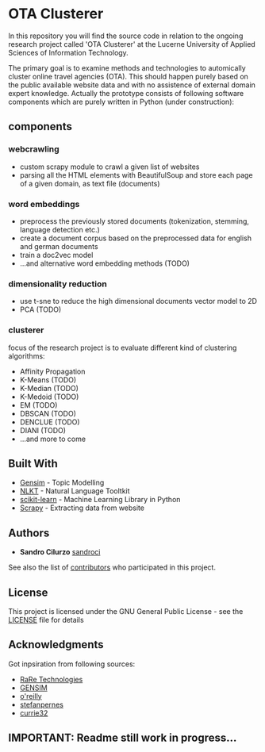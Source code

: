# OTA Clusterer
In this repository you will find the source code in relation to the ongoing research project called 'OTA Clusterer' at the Lucerne University of Applied Sciences of Information Technology. 

The primary goal is to examine methods and technologies to automically cluster online travel agencies (OTA). This should happen purely based on the public available website data and with no assistence of external domain expert knowledge. Actually the prototype consists of following software components which are purely written in Python (under construction): 

## components
### webcrawling
- custom scrapy module to crawl a given list of websites
- parsing all the HTML elements with BeautifulSoup and store each page of a given domain, as text file (documents)

### word embeddings
- preprocess the previously stored documents (tokenization, stemming, language detection etc.)
- create a document corpus based on the preprocessed data for english and german documents
- train a doc2vec model
- ...and alternative word embedding methods (TODO)

### dimensionality reduction
- use t-sne to reduce the high dimensional documents vector model to 2D
- PCA (TODO)

### clusterer
focus of the research project is to evaluate different kind of clustering algorithms:
- Affinity Propagation
- K-Means (TODO)
- K-Median (TODO)
- K-Medoid (TODO)
- EM (TODO)
- DBSCAN (TODO)
- DENCLUE (TODO)
- DIANI (TODO)
- ...and more to come

## Built With

* [Gensim](https://radimrehurek.com/gensim/) - Topic Modelling
* [NLKT](http://www.nltk.org/) - Natural Language Tooltkit
* [scikit-learn](http://scikit-learn.org/stable/) - Machine Learning Library in Python
* [Scrapy](https://scrapy.org/) - Extracting data from website

## Authors

* **Sandro Cilurzo** [sandroci](https://github.com/sandroci)

See also the list of [contributors](https://github.com/sandroci/OTA_clusterer/contributors) who participated in this project.

## License

This project is licensed under the GNU General Public License - see the [LICENSE](LICENSE) file for details

## Acknowledgments

Got inpsiration from following sources:

* [RaRe Technologies](https://rare-technologies.com/blog/)
* [GENSIM](https://markroxor.github.io/gensim/tutorials/)
* [o'reilly](https://github.com/oreillymedia/t-SNE-tutorial)
* [stefanpernes](https://github.com/stefanpernes/)
* [currie32](https://www.kaggle.com/currie32)

## IMPORTANT: Readme still work in progress... 
